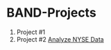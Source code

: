 # BAND-Projects

1. Project #1 
2. Project #2 [Analyze NYSE Data](https://github.com/Amnahalkhalil/BAND-Projects/blob/main/Project%20%232%20-%20Analyze%20NYSE%20Data.zip)
